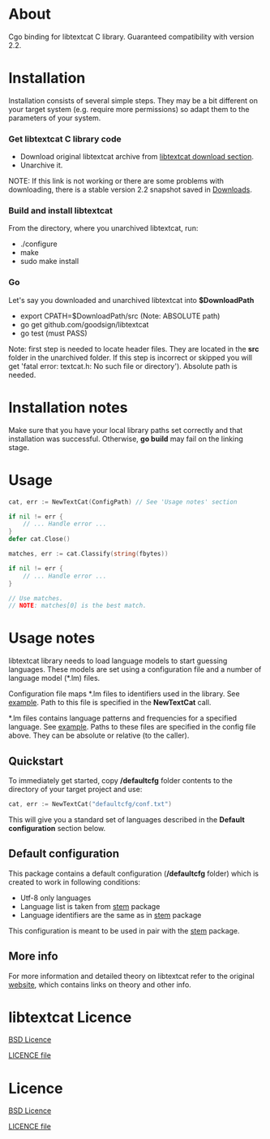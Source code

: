About
==========

Cgo binding for libtextcat C library. Guaranteed compatibility with version 2.2.

Installation
==========

Installation consists of several simple steps. They may be a bit different on your target system (e.g. require more permissions) so adapt them to the parameters of your system.

### Get libtextcat C library code

* Download original libtextcat archive from [libtextcat download section](http://software.wise-guys.nl/libtextcat/). 
* Unarchive it.

NOTE: If this link is not working or there are some problems with downloading, there is a stable version 2.2 snapshot saved in [Downloads](https://github.com/downloads/goodsign/libtextcat/libtextcat-2.2.tar.gz).

### Build and install libtextcat

From the directory, where you unarchived libtextcat, run:

* ./configure
* make
* sudo make install

### Go

Let's say you downloaded and unarchived libtextcat into **$DownloadPath**

* export CPATH=$DownloadPath/src (Note: ABSOLUTE path)
* go get github.com/goodsign/libtextcat
* go test (must PASS)

Note: first step is needed to locate header files. They are located in the **src** folder in the unarchived folder. If this step is incorrect or skipped you will get 'fatal error: textcat.h: No such file or directory'). Absolute path is needed.

Installation notes
==========

Make sure that you have your local library paths set correctly and that installation was successful. Otherwise, **go build** may
fail on the linking stage.

Usage
==========

```go
cat, err := NewTextCat(ConfigPath) // See 'Usage notes' section

if nil != err {
    // ... Handle error ...
}
defer cat.Close()

matches, err := cat.Classify(string(fbytes))

if nil != err {
    // ... Handle error ...
}

// Use matches. 
// NOTE: matches[0] is the best match.

```

Usage notes
==========

libtextcat library needs to load language models to start guessing languages. These models are set using a configuration file and a number of language model (*.lm) files.

Configuration file maps *.lm files to identifiers used in the library. See [example](https://github.com/goodsign/libtextcat/blob/master/defaultcfg/conf.txt). Path to this file is specified in the **NewTextCat** call.

*.lm files contains language patterns and frequencies for a specified language. See [example](https://github.com/goodsign/libtextcat/blob/master/defaultcfg/english.lm). Paths to these files are specified in the config file above. They can be absolute or relative (to the caller).

Quickstart
----------

To immediately get started, copy **/defaultcfg** folder contents to the directory of your target project and use:

```go
cat, err := NewTextCat("defaultcfg/conf.txt")
```

This will give you a standard set of languages described in the **Default configuration** section below.

Default configuration
----------

This package contains a default configuration (**/defaultcfg** folder) which is created to work in following conditions:

* Utf-8 only languages
* Language list is taken from [stem](github.com/goodsign/stem) package
* Language identifiers are the same as in [stem](github.com/goodsign/stem) package

This configuration is meant to be used in pair with the [stem](github.com/goodsign/stem) package.

More info
----------

For more information and detailed theory on libtextcat refer to the original [website](http://software.wise-guys.nl/libtextcat/), which contains links on theory and other info.

libtextcat Licence
==========

[BSD Licence](http://opensource.org/licenses/bsd-license.php)

[LICENCE file](https://github.com/goodsign/libtextcat/blob/master/LICENCE_libtextcat)

Licence
==========

[BSD Licence](http://opensource.org/licenses/bsd-license.php)

[LICENCE file](https://github.com/goodsign/libtextcat/blob/master/LICENCE)